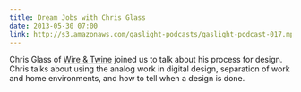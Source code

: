 ```yaml
---
title: Dream Jobs with Chris Glass
date: 2013-05-30 07:00
link: http://s3.amazonaws.com/gaslight-podcasts/gaslight-podcast-017.mp3
---
```


Chris Glass of <a href="http://http://wireandtwine.com/">Wire & Twine</a> joined
us to talk about his process for design. Chris talks about using the analog work
in digital design, separation of work and home environments, and how to tell
when a design is done.

